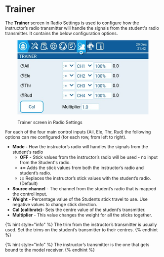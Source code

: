 # Trainer

The **Trainer** screen in Radio Settings is used to configure how the instructor’s radio transmitter will handle the signals from the student's radio transmitter. It contains the below configuration options.&#x20;

<figure><img src="../../../.gitbook/assets/trainer2.jpg" alt=""><figcaption><p>Trainer screen in Radio Settings</p></figcaption></figure>

For each of the four main control inputs (Ail, Ele, Thr, Rud) the following options can me configured (for each row, from left to right).

* **Mode -** How the instructor’s radio will handles the signals from the student's radio&#x20;
  * **OFF** - Stick values from the instructor’s radio will be used - no input from the Student's radio.
  * **+=** Adds the stick values from both the instructor’s radio and student’s radio.
  * **:=** Replaces the instructor’s stick values with the student’s radio. (Default)
* **Source channel** - The channel from the student’s radio that is mapped the control input.
* **Weight** - Percentage value of the Students stick travel to use. Use negative values to change stick direction.
* **Cal (calibrate)**- Sets the centre value of the student’s transmitter.
* **Multiplier** - This value changes the weight for all the sticks together.&#x20;

{% hint style="info" %}
The trim from the instructor’s transmitter is usually used. Set the trims on the student’s transmitter to their centres.
{% endhint %}

{% hint style="info" %}
The instructor’s transmitter is the one that gets bound to the model receiver.
{% endhint %}
